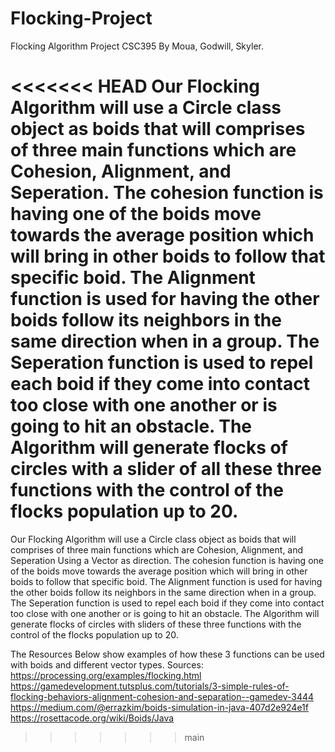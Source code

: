 # Flocking-Project
Flocking Algorithm Project CSC395 By Moua, Godwill, Skyler.

<<<<<<< HEAD
Our Flocking Algorithm will use a Circle class object as boids that will comprises of three main functions which are Cohesion, Alignment, and Seperation. The cohesion function is having one of the boids move towards the average position which will bring in other boids to follow that specific boid. The Alignment function is used for having the other boids follow its neighbors in the same direction when in a group. The Seperation function is used to repel each boid if they come into contact too close with one another or is going to hit an obstacle. The Algorithm will generate flocks of circles with a slider of all these three functions with the control of the flocks population up to 20.
=======
Our Flocking Algorithm will use a Circle class object as boids that will comprises of three main functions which are Cohesion, Alignment, and Seperation Using a Vector as direction. The cohesion function is having one of the boids move towards the average position which will bring in other boids to follow that specific boid. The Alignment function is used for having the other boids follow its neighbors in the same direction when in a group. The Seperation function is used to repel each boid if they come into contact too close with one another or is going to hit an obstacle. The Algorithm will generate flocks of circles with sliders of these three functions with the control of the flocks population up to 20.

The Resources Below show examples of how these 3 functions can be used with boids and different vector types.
Sources:
https://processing.org/examples/flocking.html
https://gamedevelopment.tutsplus.com/tutorials/3-simple-rules-of-flocking-behaviors-alignment-cohesion-and-separation--gamedev-3444
https://medium.com/@errazkim/boids-simulation-in-java-407d2e924e1f
https://rosettacode.org/wiki/Boids/Java
>>>>>>> main
